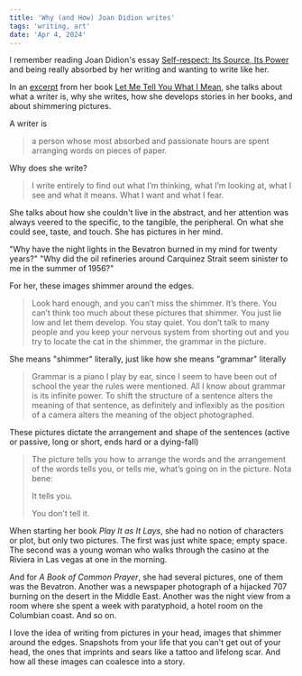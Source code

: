 ```yaml
---
title: 'Why (and How) Joan Didion writes'
tags: 'writing, art'
date: 'Apr 4, 2024'
---
```


I remember reading Joan Didion's essay [Self-respect: Its Source, Its Power](https://www.vogue.com/article/joan-didion-self-respect-essay-1961) and being really absorbed by her writing and wanting to write like her.

In an [excerpt](https://lithub.com/joan-didion-why-i-write/) from her book [Let Me Tell You What I Mean](https://www.goodreads.com/en/book/show/53308149), she talks about what a writer is, why she writes, how she develops stories in her books, and about shimmering pictures.

A writer is

> a person whose most absorbed and passionate hours are spent arranging words on pieces of paper.

Why does she write?

> I write entirely to find out what I’m thinking, what I’m looking at, what I see and what it means. What I want and what I fear.

She talks about how she couldn't live in the abstract, and her attention was always veered to the specific, to the tangible, the peripheral. On what she could see, taste, and touch. She has pictures in her mind.

"Why have the night lights in the Bevatron burned in my mind for twenty years?" "Why did the oil refineries around Carquinez Strait seem sinister to me in the summer of 1956?"

For her, these images shimmer around the edges.

> Look hard enough, and you can’t miss the shimmer. It’s there. You can’t think too much about these pictures that shimmer. You just lie low and let them develop. You stay quiet. You don’t talk to many people and you keep your nervous system from shorting out and you try to locate the cat in the shimmer, the grammar in the picture.

She means "shimmer" literally, just like how she means "grammar" literally

> Grammar is a piano I play by ear, since I seem to have been out of school the year the rules were mentioned. All I know about grammar is its infinite power. To shift the structure of a sentence alters the meaning of that sentence, as definitely and inflexibly as the position of a camera alters the meaning of the object photographed.

These pictures dictate the arrangement and shape of the sentences (active or passive, long or short, ends hard or a dying-fall)

> The picture tells you how to arrange the words and the arrangement of the words tells you, or tells me, what’s going on in the picture.
> Nota bene:
>
> It tells you.
>
> You don't tell it.

When starting her book _Play It as It Lays_, she had no notion of characters or plot, but only two pictures. The first was just white space; empty space. The second was a young woman who walks through the casino at the Riviera in Las vegas at one in the morning.

And for _A Book of Common Prayer_, she had several pictures, one of them was the Bevatron. Another was a newspaper photograph of a hijacked 707 burning on the desert in the Middle East. Another was the night view from a room where she spent a week with paratyphoid, a hotel room on the Columbian coast. And so on.

I love the idea of writing from pictures in your head, images that shimmer around the edges. Snapshots from your life that you can't get out of your head, the ones that imprints and sears like a tattoo and lifelong scar. And how all these images can coalesce into a story.
